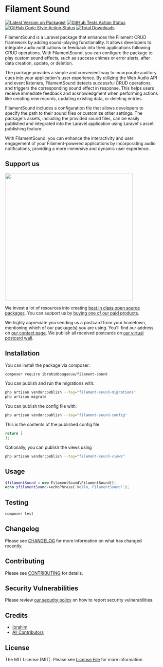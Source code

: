 # Filament Sound

[![Latest Version on Packagist](https://img.shields.io/packagist/v/ibrahimbougaoua/filament-sound.svg?style=flat-square)](https://packagist.org/packages/ibrahimbougaoua/filament-sound)
[![GitHub Tests Action Status](https://img.shields.io/github/actions/workflow/status/ibrahimbougaoua/filament-sound/run-tests.yml?branch=main&label=tests&style=flat-square)](https://github.com/ibrahimbougaoua/filament-sound/actions?query=workflow%3Arun-tests+branch%3Amain)
[![GitHub Code Style Action Status](https://img.shields.io/github/actions/workflow/status/ibrahimbougaoua/filament-sound/fix-php-code-style-issues.yml?branch=main&label=code%20style&style=flat-square)](https://github.com/ibrahimbougaoua/filament-sound/actions?query=workflow%3A"Fix+PHP+code+style+issues"+branch%3Amain)
[![Total Downloads](https://img.shields.io/packagist/dt/ibrahimbougaoua/filament-sound.svg?style=flat-square)](https://packagist.org/packages/ibrahimbougaoua/filament-sound)

FilamentSound is a Laravel package that enhances the Filament CRUD framework by adding sound-playing functionality. It allows developers to integrate audio notifications or feedback into their applications following CRUD operations. With FilamentSound, you can configure the package to play custom sound effects, such as success chimes or error alerts, after data creation, update, or deletion.

The package provides a simple and convenient way to incorporate auditory cues into your application's user experience. By utilizing the Web Audio API and event listeners, FilamentSound detects successful CRUD operations and triggers the corresponding sound effect in response. This helps users receive immediate feedback and acknowledgment when performing actions like creating new records, updating existing data, or deleting entries.

FilamentSound includes a configuration file that allows developers to specify the path to their sound files or customize other settings. The package's assets, including the provided sound files, can be easily published and integrated into the Laravel application using Laravel's asset publishing feature.

With FilamentSound, you can enhance the interactivity and user engagement of your Filament-powered applications by incorporating audio notifications, providing a more immersive and dynamic user experience.

## Support us

[<img src="https://github-ads.s3.eu-central-1.amazonaws.com/filament-sound.jpg?t=1" width="419px" />](https://spatie.be/github-ad-click/filament-sound)

We invest a lot of resources into creating [best in class open source packages](https://spatie.be/open-source). You can support us by [buying one of our paid products](https://spatie.be/open-source/support-us).

We highly appreciate you sending us a postcard from your hometown, mentioning which of our package(s) you are using. You'll find our address on [our contact page](https://spatie.be/about-us). We publish all received postcards on [our virtual postcard wall](https://spatie.be/open-source/postcards).

## Installation

You can install the package via composer:

```bash
composer require ibrahimbougaoua/filament-sound
```

You can publish and run the migrations with:

```bash
php artisan vendor:publish --tag="filament-sound-migrations"
php artisan migrate
```

You can publish the config file with:

```bash
php artisan vendor:publish --tag="filament-sound-config"
```

This is the contents of the published config file:

```php
return [
];
```

Optionally, you can publish the views using

```bash
php artisan vendor:publish --tag="filament-sound-views"
```

## Usage

```php
$filamentSound = new FilamentSound\FilamentSound();
echo $filamentSound->echoPhrase('Hello, FilamentSound!');
```

## Testing

```bash
composer test
```

## Changelog

Please see [CHANGELOG](CHANGELOG.md) for more information on what has changed recently.

## Contributing

Please see [CONTRIBUTING](CONTRIBUTING.md) for details.

## Security Vulnerabilities

Please review [our security policy](../../security/policy) on how to report security vulnerabilities.

## Credits

- [Ibrahim](https://github.com/ibrahimBougaoua)
- [All Contributors](../../contributors)

## License

The MIT License (MIT). Please see [License File](LICENSE.md) for more information.
